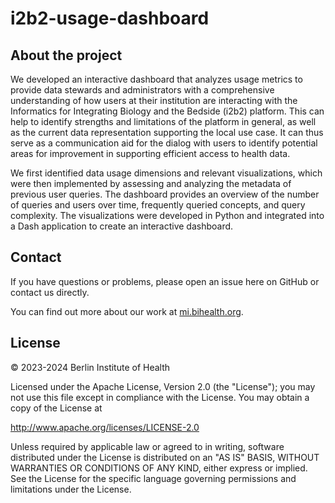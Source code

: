 # i2b2-usage-dashboard

## About the project

We developed an interactive dashboard that analyzes usage metrics to provide data stewards and administrators with a comprehensive understanding of how users at their institution are interacting with the Informatics for Integrating Biology and the Bedside (i2b2) platform. This can help to identify strengths and limitations of the platform in general, as well as the current data representation supporting the local use case. It can thus serve as a communication aid for the dialog with users to identify potential areas for improvement in supporting efficient access to health data.

We first identified data usage dimensions and relevant visualizations, which were then implemented by assessing and analyzing the metadata of previous user queries. The dashboard provides an overview of the number of queries and users over time, frequently queried concepts, and query complexity. The visualizations were developed in Python and integrated into a Dash application to create an interactive dashboard.

## Contact

If you have questions or problems, please open an issue here on GitHub or contact us directly.

You can find out more about our work at [mi.bihealth.org](https://mi.bihealth.org).

## License

&copy; 2023-2024 Berlin Institute of Health

Licensed under the Apache License, Version 2.0 (the "License"); you may not use this file except in compliance with the License. You may obtain a copy of the License at

http://www.apache.org/licenses/LICENSE-2.0

Unless required by applicable law or agreed to in writing, software distributed under the License is distributed on an "AS IS" BASIS, WITHOUT WARRANTIES OR CONDITIONS OF ANY KIND, either express or implied. See the License for the specific language governing permissions and limitations under the License.

